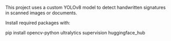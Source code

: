 This project uses a custom YOLOv8 model to detect handwritten signatures in scanned images or documents.

Install required packages with:


pip install opencv-python ultralytics supervision huggingface_hub
